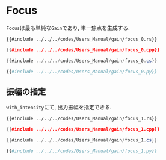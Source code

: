 # Focus

`Focus`は最も単純な`Gain`であり, 単一焦点を生成する.

```rust,edition2021
{{#include ../../../codes/Users_Manual/gain/focus_0.rs}}
```

```cpp
{{#include ../../../codes/Users_Manual/gain/focus_0.cpp}}
```

```cs
{{#include ../../../codes/Users_Manual/gain/focus_0.cs}}
```

```python
{{#include ../../../codes/Users_Manual/gain/focus_0.py}}
```

## 振幅の指定

`with_intensity`にて, 出力振幅を指定できる.

```rust,edition2021
{{#include ../../../codes/Users_Manual/gain/focus_1.rs}}
```

```cpp
{{#include ../../../codes/Users_Manual/gain/focus_1.cpp}}
```

```cs
{{#include ../../../codes/Users_Manual/gain/focus_1.cs}}
```

```python
{{#include ../../../codes/Users_Manual/gain/focus_1.py}}
```

